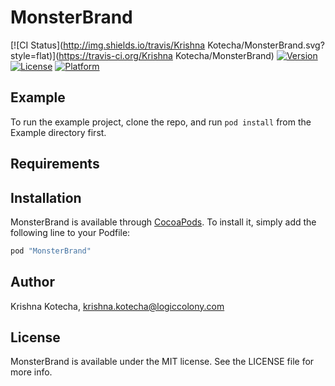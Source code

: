 # MonsterBrand

[![CI Status](http://img.shields.io/travis/Krishna Kotecha/MonsterBrand.svg?style=flat)](https://travis-ci.org/Krishna Kotecha/MonsterBrand)
[![Version](https://img.shields.io/cocoapods/v/MonsterBrand.svg?style=flat)](http://cocoapods.org/pods/MonsterBrand)
[![License](https://img.shields.io/cocoapods/l/MonsterBrand.svg?style=flat)](http://cocoapods.org/pods/MonsterBrand)
[![Platform](https://img.shields.io/cocoapods/p/MonsterBrand.svg?style=flat)](http://cocoapods.org/pods/MonsterBrand)

## Example

To run the example project, clone the repo, and run `pod install` from the Example directory first.

## Requirements

## Installation

MonsterBrand is available through [CocoaPods](http://cocoapods.org). To install
it, simply add the following line to your Podfile:

```ruby
pod "MonsterBrand"
```

## Author

Krishna Kotecha, krishna.kotecha@logiccolony.com

## License

MonsterBrand is available under the MIT license. See the LICENSE file for more info.
